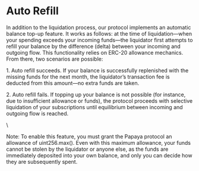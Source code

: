 # Auto Refill

In addition to the liquidation process, our protocol implements an automatic balance top-up feature. It works as follows: at the time of liquidation—when your spending exceeds your incoming funds—the liquidator first attempts to refill your balance by the difference (delta) between your incoming and outgoing flow. This functionality relies on ERC-20 allowance mechanics. From there, two scenarios are possible:

&#x20;1\. Auto refill succeeds. If your balance is successfully replenished with the missing funds for the next month, the liquidator’s transaction fee is deducted from this amount—no extra funds are taken.

&#x20;2\. Auto refill fails. If topping up your balance is not possible (for instance, due to insufficient allowance or funds), the protocol proceeds with selective liquidation of your subscriptions until equilibrium between incoming and outgoing flow is reached.

\


Note: To enable this feature, you must grant the Papaya protocol an allowance of uint256.max(). Even with this maximum allowance, your funds cannot be stolen by the liquidator or anyone else, as the funds are immediately deposited into your own balance, and only you can decide how they are subsequently spent.
